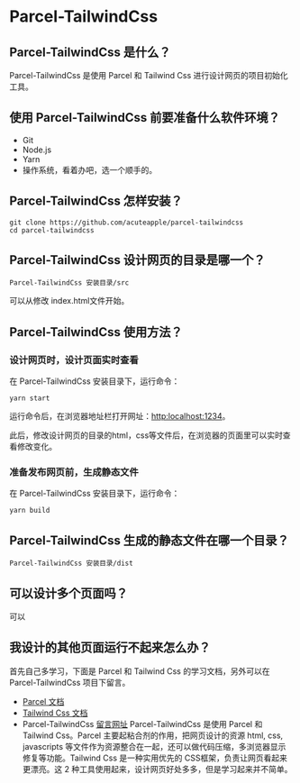 # Parcel-TailwindCss
## Parcel-TailwindCss 是什么？
Parcel-TailwindCss 是使用 Parcel 和 Tailwind Css 进行设计网页的项目初始化工具。
## 使用 Parcel-TailwindCss 前要准备什么软件环境？
- Git
- Node.js
- Yarn
- 操作系统，看着办吧，选一个顺手的。
## Parcel-TailwindCss 怎样安装？
```
git clone https://github.com/acuteapple/parcel-tailwindcss
cd parcel-tailwindcss
```
## Parcel-TailwindCss 设计网页的目录是哪一个？
```
Parcel-TailwindCss 安装目录/src
```

可以从修改 index.html文件开始。
## Parcel-TailwindCss 使用方法？
### 设计网页时，设计页面实时查看
在 Parcel-TailwindCss 安装目录下，运行命令：
```
yarn start
```
运行命令后，在浏览器地址栏打开网址：[http:localhost:1234](http:localhost:1234)。

此后，修改设计网页的目录的html，css等文件后，在浏览器的页面里可以实时查看修改变化。
### 准备发布网页前，生成静态文件
在 Parcel-TailwindCss 安装目录下，运行命令：
```
yarn build
```
## Parcel-TailwindCss 生成的静态文件在哪一个目录？
```
Parcel-TailwindCss 安装目录/dist
```
## 可以设计多个页面吗？
可以
## 我设计的其他页面运行不起来怎么办？
首先自己多学习，下面是 Parcel 和 Tailwind Css 的学习文档，另外可以在 Parcel-TailwindCss 项目下留言。
- [Parcel 文档](https://parceljs.org/getting_started.html)
- [Tailwind Css 文档](https://tailwindcss.com/docs/installation)
- Parcel-TailwindCss [留言网址](https://github.com/acuteapple/parcel-tailwindcss/issues)
Parcel-TailwindCss 是使用 Parcel 和 Tailwind Css。Parcel 主要起粘合剂的作用，把网页设计的资源 html, css, javascripts 等文件作为资源整合在一起，还可以做代码压缩，多浏览器显示修复等功能。Tailwind Css 是一种实用优先的 CSS框架，负责让网页看起来更漂亮。这 2 种工具使用起来，设计网页好处多多，但是学习起来并不简单。
